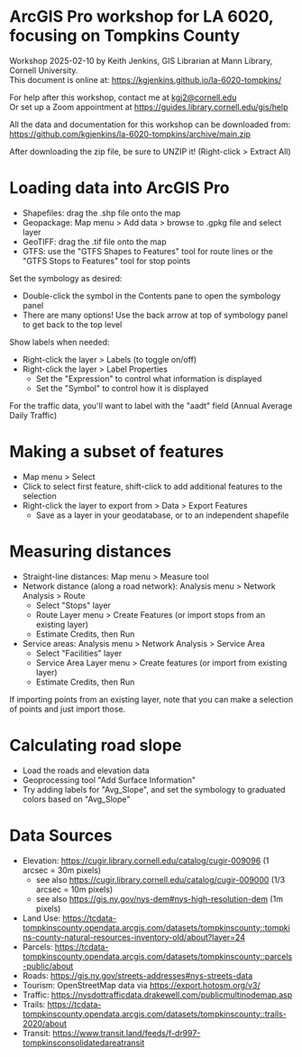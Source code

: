 # ArcGIS Pro workshop for LA 6020, focusing on Tompkins County

Workshop 2025-02-10 by Keith Jenkins, GIS Librarian at Mann Library, Cornell University. \
This document is online at: <https://kgjenkins.github.io/la-6020-tompkins/>

For help after this workshop, contact me at kgj2@cornell.edu  
Or set up a Zoom appointment at <https://guides.library.cornell.edu/gis/help>

All the data and documentation for this workshop can be downloaded from: \
<https://github.com/kgjenkins/la-6020-tompkins/archive/main.zip>

After downloading the zip file, be sure to UNZIP it!  (Right-click > Extract All)


# Loading data into ArcGIS Pro

- Shapefiles: drag the .shp file onto the map
- Geopackage: Map menu > Add data > browse to .gpkg file and select layer
- GeoTIFF: drag the .tif file onto the map
- GTFS: use the "GTFS Shapes to Features" tool for route lines
    or the "GTFS Stops to Features" tool for stop points

Set the symbology as desired:
- Double-click the symbol in the Contents pane to open the symbology panel
- There are many options!  Use the back arrow at top of symbology panel to get back to the top level

Show labels when needed:
- Right-click the layer > Labels (to toggle on/off)
- Right-click the layer > Label Properties
    - Set the "Expression" to control what information is displayed
    - Set the "Symbol" to control how it is displayed

For the traffic data, you'll want to label with the "aadt" field (Annual Average Daily Traffic)


# Making a subset of features

- Map menu > Select
- Click to select first feature, shift-click to add additional features to the selection
- Right-click the layer to export from > Data > Export Features
    - Save as a layer in your geodatabase, or to an independent shapefile


# Measuring distances

- Straight-line distances: Map menu > Measure tool
- Network distance (along a road network): Analysis menu > Network Analysis > Route
    - Select "Stops" layer
    - Route Layer menu > Create Features (or import stops from an existing layer)
    - Estimate Credits, then Run
- Service areas: Analysis menu > Network Analysis > Service Area
    - Select "Facilities" layer
    - Service Area Layer menu > Create features (or import from existing layer)
    - Estimate Credits, then Run

If importing points from an existing layer, note that you can make a selection of points and just import those.


# Calculating road slope

- Load the roads and elevation data
- Geoprocessing tool "Add Surface Information"
- Try adding labels for "Avg_Slope", and set the symbology to graduated colors based on "Avg_Slope"


# Data Sources

- Elevation: <https://cugir.library.cornell.edu/catalog/cugir-009096> (1 arcsec = 30m pixels)
    - see also <https://cugir.library.cornell.edu/catalog/cugir-009000> (1/3 arcsec = 10m pixels)
    - see also <https://gis.ny.gov/nys-dem#nys-high-resolution-dem> (1m pixels)
- Land Use: <https://tcdata-tompkinscounty.opendata.arcgis.com/datasets/tompkinscounty::tompkins-county-natural-resources-inventory-old/about?layer=24>
- Parcels: <https://tcdata-tompkinscounty.opendata.arcgis.com/datasets/tompkinscounty::parcels-public/about>
- Roads: <https://gis.ny.gov/streets-addresses#nys-streets-data>
- Tourism: OpenStreetMap data via <https://export.hotosm.org/v3/>
- Traffic: <https://nysdottrafficdata.drakewell.com/publicmultinodemap.asp>
- Trails: <https://tcdata-tompkinscounty.opendata.arcgis.com/datasets/tompkinscounty::trails-2020/about>
- Transit: <https://www.transit.land/feeds/f-dr997-tompkinsconsolidatedareatransit>

